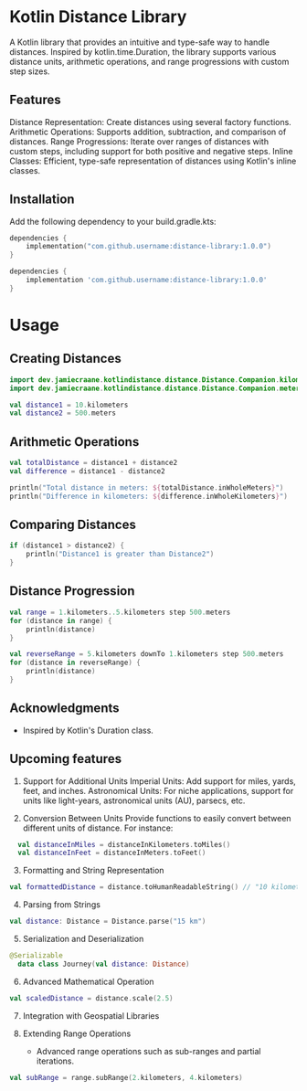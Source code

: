 # Kotlin Distance Library

A Kotlin library that provides an intuitive and type-safe way to handle distances. Inspired by kotlin.time.Duration, the
library supports various distance units, arithmetic operations, and range progressions with custom step sizes.

## Features

Distance Representation: Create distances using several factory functions.
Arithmetic Operations: Supports addition, subtraction, and comparison of distances.
Range Progressions: Iterate over ranges of distances with custom steps, including support for both positive and negative
steps.
Inline Classes: Efficient, type-safe representation of distances using Kotlin's inline classes.

## Installation

Add the following dependency to your build.gradle.kts:

```kotlin
dependencies {
    implementation("com.github.username:distance-library:1.0.0")
}
```

```groovy
dependencies {
    implementation 'com.github.username:distance-library:1.0.0'
}
```

# Usage

## Creating Distances

```kotlin
import dev.jamiecraane.kotlindistance.distance.Distance.Companion.kilometers
import dev.jamiecraane.kotlindistance.distance.Distance.Companion.meters

val distance1 = 10.kilometers
val distance2 = 500.meters
```

## Arithmetic Operations

```kotlin
val totalDistance = distance1 + distance2
val difference = distance1 - distance2

println("Total distance in meters: ${totalDistance.inWholeMeters}")
println("Difference in kilometers: ${difference.inWholeKilometers}")
```

## Comparing Distances

```kotlin
if (distance1 > distance2) {
    println("Distance1 is greater than Distance2")
}
```

## Distance Progression

```kotlin
val range = 1.kilometers..5.kilometers step 500.meters
for (distance in range) {
    println(distance)
}

val reverseRange = 5.kilometers downTo 1.kilometers step 500.meters
for (distance in reverseRange) {
    println(distance)
}
```

## Acknowledgments
- Inspired by Kotlin's Duration class.

## Upcoming features

1. Support for Additional Units
   Imperial Units: Add support for miles, yards, feet, and inches.
   Astronomical Units: For niche applications, support for units like light-years, astronomical units (AU), parsecs, etc.

2. Conversion Between Units
   Provide functions to easily convert between different units of distance. For instance:

```kotlin
  val distanceInMiles = distanceInKilometers.toMiles()
  val distanceInFeet = distanceInMeters.toFeet()
``` 

3. Formatting and String Representation

```kotlin
val formattedDistance = distance.toHumanReadableString() // "10 kilometers" or "10 km"
```

4. Parsing from Strings

```kotlin
val distance: Distance = Distance.parse("15 km")
```

5. Serialization and Deserialization

```kotlin
@Serializable
  data class Journey(val distance: Distance)
```

6. Advanced Mathematical Operation

```kotlin
val scaledDistance = distance.scale(2.5)
```

7. Integration with Geospatial Libraries

8. Extending Range Operations
   - Advanced range operations such as sub-ranges and partial iterations.

```kotlin
val subRange = range.subRange(2.kilometers, 4.kilometers)
```
